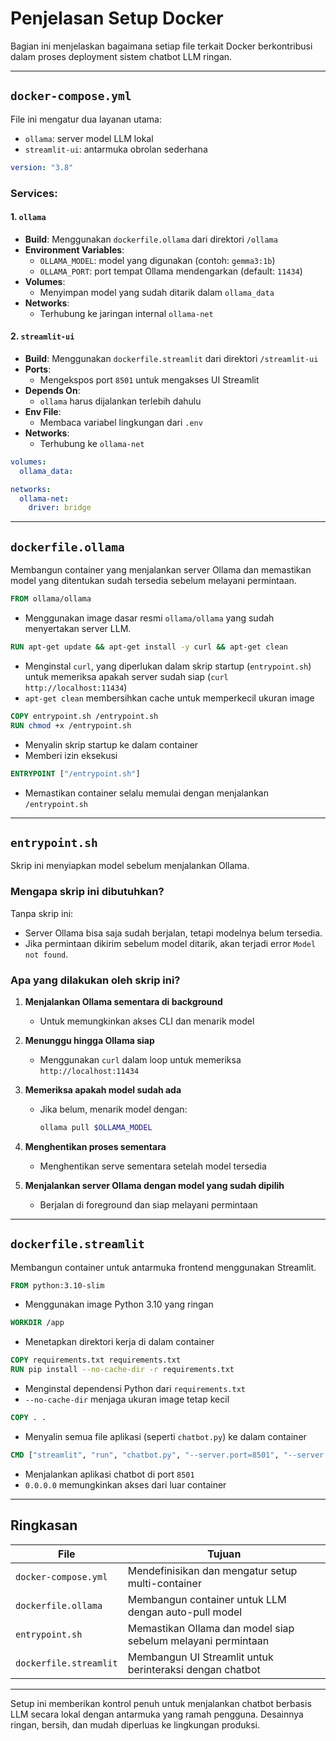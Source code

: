 # Penjelasan Setup Docker

Bagian ini menjelaskan bagaimana setiap file terkait Docker berkontribusi dalam proses deployment sistem chatbot LLM ringan.

---

## `docker-compose.yml`

File ini mengatur dua layanan utama:

- `ollama`: server model LLM lokal  
- `streamlit-ui`: antarmuka obrolan sederhana

```yaml
version: "3.8"
```

### Services:

#### 1. `ollama`

- **Build**: Menggunakan `dockerfile.ollama` dari direktori `/ollama`  
- **Environment Variables**:  
  - `OLLAMA_MODEL`: model yang digunakan (contoh: `gemma3:1b`)  
  - `OLLAMA_PORT`: port tempat Ollama mendengarkan (default: `11434`)  
- **Volumes**:  
  - Menyimpan model yang sudah ditarik dalam `ollama_data`  
- **Networks**:  
  - Terhubung ke jaringan internal `ollama-net`

#### 2. `streamlit-ui`

- **Build**: Menggunakan `dockerfile.streamlit` dari direktori `/streamlit-ui`  
- **Ports**:  
  - Mengekspos port `8501` untuk mengakses UI Streamlit  
- **Depends On**:  
  - `ollama` harus dijalankan terlebih dahulu  
- **Env File**:  
  - Membaca variabel lingkungan dari `.env`  
- **Networks**:  
  - Terhubung ke `ollama-net`  

```yaml
volumes:
  ollama_data:

networks:
  ollama-net:
    driver: bridge
```

---

## `dockerfile.ollama`

Membangun container yang menjalankan server Ollama dan memastikan model yang ditentukan sudah tersedia sebelum melayani permintaan.

```dockerfile
FROM ollama/ollama
```

- Menggunakan image dasar resmi `ollama/ollama` yang sudah menyertakan server LLM.

```dockerfile
RUN apt-get update && apt-get install -y curl && apt-get clean
```

- Menginstal `curl`, yang diperlukan dalam skrip startup (`entrypoint.sh`) untuk memeriksa apakah server sudah siap (`curl http://localhost:11434`)  
- `apt-get clean` membersihkan cache untuk memperkecil ukuran image

```dockerfile
COPY entrypoint.sh /entrypoint.sh
RUN chmod +x /entrypoint.sh
```

- Menyalin skrip startup ke dalam container  
- Memberi izin eksekusi

```dockerfile
ENTRYPOINT ["/entrypoint.sh"]
```

- Memastikan container selalu memulai dengan menjalankan `/entrypoint.sh`

---

## `entrypoint.sh`

Skrip ini menyiapkan model sebelum menjalankan Ollama.

### Mengapa skrip ini dibutuhkan?

Tanpa skrip ini:

- Server Ollama bisa saja sudah berjalan, tetapi modelnya belum tersedia.
- Jika permintaan dikirim sebelum model ditarik, akan terjadi error `Model not found`.

### Apa yang dilakukan oleh skrip ini?

1. **Menjalankan Ollama sementara di background**  
   - Untuk memungkinkan akses CLI dan menarik model

2. **Menunggu hingga Ollama siap**  
   - Menggunakan `curl` dalam loop untuk memeriksa `http://localhost:11434`

3. **Memeriksa apakah model sudah ada**  
   - Jika belum, menarik model dengan:  
     ```sh
     ollama pull $OLLAMA_MODEL
     ```

4. **Menghentikan proses sementara**  
   - Menghentikan serve sementara setelah model tersedia

5. **Menjalankan server Ollama dengan model yang sudah dipilih**  
   - Berjalan di foreground dan siap melayani permintaan

---

## `dockerfile.streamlit`

Membangun container untuk antarmuka frontend menggunakan Streamlit.

```dockerfile
FROM python:3.10-slim
```

- Menggunakan image Python 3.10 yang ringan

```dockerfile
WORKDIR /app
```

- Menetapkan direktori kerja di dalam container

```dockerfile
COPY requirements.txt requirements.txt
RUN pip install --no-cache-dir -r requirements.txt
```

- Menginstal dependensi Python dari `requirements.txt`  
- `--no-cache-dir` menjaga ukuran image tetap kecil

```dockerfile
COPY . .
```

- Menyalin semua file aplikasi (seperti `chatbot.py`) ke dalam container

```dockerfile
CMD ["streamlit", "run", "chatbot.py", "--server.port=8501", "--server.address=0.0.0.0"]
```

- Menjalankan aplikasi chatbot di port `8501`  
- `0.0.0.0` memungkinkan akses dari luar container

---

## Ringkasan

| File                  | Tujuan                                                        |
|-----------------------|---------------------------------------------------------------|
| `docker-compose.yml`  | Mendefinisikan dan mengatur setup multi-container             |
| `dockerfile.ollama`   | Membangun container untuk LLM dengan auto-pull model          |
| `entrypoint.sh`       | Memastikan Ollama dan model siap sebelum melayani permintaan  |
| `dockerfile.streamlit`| Membangun UI Streamlit untuk berinteraksi dengan chatbot      |

---

Setup ini memberikan kontrol penuh untuk menjalankan chatbot berbasis LLM secara lokal dengan antarmuka yang ramah pengguna. Desainnya ringan, bersih, dan mudah diperluas ke lingkungan produksi.

